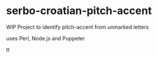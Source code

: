 # serbo-croatian-pitch-accent
WIP Project to identify pitch-accent from unmarked letters

uses Perl, Node.js and Puppeter

tt